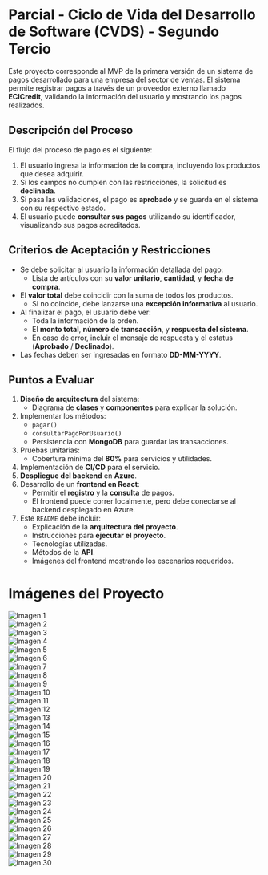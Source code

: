 # Parcial - Ciclo de Vida del Desarrollo de Software (CVDS) - Segundo Tercio

Este proyecto corresponde al MVP de la primera versión de un sistema de pagos desarrollado para una empresa del sector de ventas. El sistema permite registrar pagos a través de un proveedor externo llamado **ECICredit**, validando la información del usuario y mostrando los pagos realizados.

## Descripción del Proceso

El flujo del proceso de pago es el siguiente:

1. El usuario ingresa la información de la compra, incluyendo los productos que desea adquirir.
2. Si los campos no cumplen con las restricciones, la solicitud es **declinada**.
3. Si pasa las validaciones, el pago es **aprobado** y se guarda en el sistema con su respectivo estado.
4. El usuario puede **consultar sus pagos** utilizando su identificador, visualizando sus pagos acreditados.

## Criterios de Aceptación y Restricciones

- Se debe solicitar al usuario la información detallada del pago:
  - Lista de artículos con su **valor unitario**, **cantidad**, y **fecha de compra**.
- El **valor total** debe coincidir con la suma de todos los productos.
  - Si no coincide, debe lanzarse una **excepción informativa** al usuario.
- Al finalizar el pago, el usuario debe ver:
  - Toda la información de la orden.
  - El **monto total**, **número de transacción**, y **respuesta del sistema**.
  - En caso de error, incluir el mensaje de respuesta y el estatus (**Aprobado** / **Declinado**).
- Las fechas deben ser ingresadas en formato **DD-MM-YYYY**.

## Puntos a Evaluar

1. **Diseño de arquitectura** del sistema:
   - Diagrama de **clases** y **componentes** para explicar la solución.
2. Implementar los métodos:
   - `pagar()`
   - `consultarPagoPorUsuario()`
   - Persistencia con **MongoDB** para guardar las transacciones.
3. Pruebas unitarias:
   - Cobertura mínima del **80%** para servicios y utilidades.
4. Implementación de **CI/CD** para el servicio.
5. **Despliegue del backend** en **Azure**.
6. Desarrollo de un **frontend en React**:
   - Permitir el **registro** y la **consulta** de pagos.
   - El frontend puede correr localmente, pero debe conectarse al backend desplegado en Azure.
7. Este `README` debe incluir:
   - Explicación de la **arquitectura del proyecto**.
   - Instrucciones para **ejecutar el proyecto**.
   - Tecnologías utilizadas.
   - Métodos de la **API**.
   - Imágenes del frontend mostrando los escenarios requeridos.


# Imágenes del Proyecto

![Imagen 1](resources/1.png)  
![Imagen 2](resources/2.png)  
![Imagen 3](resources/3.png)  
![Imagen 4](resources/4.png)  
![Imagen 5](resources/5.png)  
![Imagen 6](resources/6.png)  
![Imagen 7](resources/7.png)  
![Imagen 8](resources/8.png)  
![Imagen 9](resources/9.png)  
![Imagen 10](resources/10.png)  
![Imagen 11](resources/11.png)  
![Imagen 12](resources/12.png)  
![Imagen 13](resources/13.png)  
![Imagen 14](resources/14.png)  
![Imagen 15](resources/15.png)  
![Imagen 16](resources/16.png)  
![Imagen 17](resources/17.png)  
![Imagen 18](resources/18.png)  
![Imagen 19](resources/19.png)  
![Imagen 20](resources/20.png)  
![Imagen 21](resources/21.png)  
![Imagen 22](resources/22.png)  
![Imagen 23](resources/23.png)  
![Imagen 24](resources/24.png)  
![Imagen 25](resources/25.png)  
![Imagen 26](resources/26.png)  
![Imagen 27](resources/27.png)  
![Imagen 28](resources/28.png)  
![Imagen 29](resources/29.png)  
![Imagen 30](resources/30.png)


